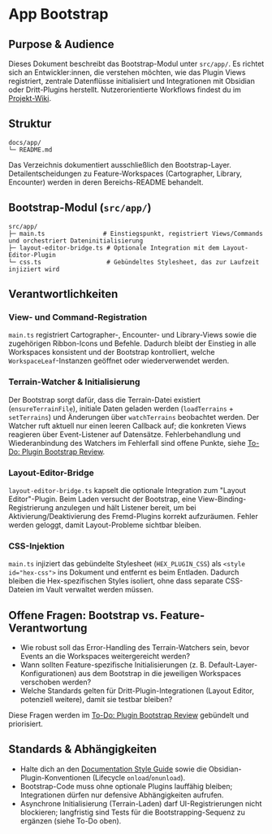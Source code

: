 # App Bootstrap

## Purpose & Audience
Dieses Dokument beschreibt das Bootstrap-Modul unter `src/app/`. Es richtet sich an Entwickler:innen, die verstehen möchten, wie das Plugin Views registriert, zentrale Datenflüsse initialisiert und Integrationen mit Obsidian oder Dritt-Plugins herstellt. Nutzerorientierte Workflows findest du im [Projekt-Wiki](../../wiki/README.md).

## Struktur
```
docs/app/
└─ README.md
```
Das Verzeichnis dokumentiert ausschließlich den Bootstrap-Layer. Detailentscheidungen zu Feature-Workspaces (Cartographer, Library, Encounter) werden in deren Bereichs-README behandelt.

## Bootstrap-Modul (`src/app/`)
```
src/app/
├─ main.ts                # Einstiegspunkt, registriert Views/Commands und orchestriert Dateninitialisierung
├─ layout-editor-bridge.ts # Optionale Integration mit dem Layout-Editor-Plugin
└─ css.ts                  # Gebündeltes Stylesheet, das zur Laufzeit injiziert wird
```

## Verantwortlichkeiten
### View- und Command-Registration
`main.ts` registriert Cartographer-, Encounter- und Library-Views sowie die zugehörigen Ribbon-Icons und Befehle. Dadurch bleibt der Einstieg in alle Workspaces konsistent und der Bootstrap kontrolliert, welche `WorkspaceLeaf`-Instanzen geöffnet oder wiederverwendet werden.

### Terrain-Watcher & Initialisierung
Der Bootstrap sorgt dafür, dass die Terrain-Datei existiert (`ensureTerrainFile`), initiale Daten geladen werden (`loadTerrains` + `setTerrains`) und Änderungen über `watchTerrains` beobachtet werden. Der Watcher ruft aktuell nur einen leeren Callback auf; die konkreten Views reagieren über Event-Listener auf Datensätze. Fehlerbehandlung und Wiederanbindung des Watchers im Fehlerfall sind offene Punkte, siehe [To-Do: Plugin Bootstrap Review](../../todo/plugin-bootstrap-review.md).

### Layout-Editor-Bridge
`layout-editor-bridge.ts` kapselt die optionale Integration zum "Layout Editor"-Plugin. Beim Laden versucht der Bootstrap, eine View-Binding-Registrierung anzulegen und hält Listener bereit, um bei Aktivierung/Deaktivierung des Fremd-Plugins korrekt aufzuräumen. Fehler werden geloggt, damit Layout-Probleme sichtbar bleiben.

### CSS-Injektion
`main.ts` injiziert das gebündelte Stylesheet (`HEX_PLUGIN_CSS`) als `<style id="hex-css">` ins Dokument und entfernt es beim Entladen. Dadurch bleiben die Hex-spezifischen Styles isoliert, ohne dass separate CSS-Dateien im Vault verwaltet werden müssen.

## Offene Fragen: Bootstrap vs. Feature-Verantwortung
- Wie robust soll das Error-Handling des Terrain-Watchers sein, bevor Events an die Workspaces weitergereicht werden?
- Wann sollten Feature-spezifische Initialisierungen (z. B. Default-Layer-Konfigurationen) aus dem Bootstrap in die jeweiligen Workspaces verschoben werden?
- Welche Standards gelten für Dritt-Plugin-Integrationen (Layout Editor, potenziell weitere), damit sie testbar bleiben?

Diese Fragen werden im [To-Do: Plugin Bootstrap Review](../../todo/plugin-bootstrap-review.md) gebündelt und priorisiert.

## Standards & Abhängigkeiten
- Halte dich an den [Documentation Style Guide](../../style-guide.md) sowie die Obsidian-Plugin-Konventionen (Lifecycle `onload`/`onunload`).
- Bootstrap-Code muss ohne optionale Plugins lauffähig bleiben; Integrationen dürfen nur defensive Abhängigkeiten aufrufen.
- Asynchrone Initialisierung (Terrain-Laden) darf UI-Registrierungen nicht blockieren; langfristig sind Tests für die Bootstrapping-Sequenz zu ergänzen (siehe To-Do oben).
